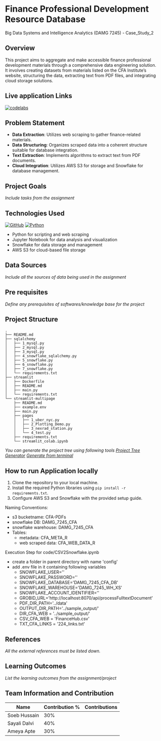 # Finance Professional Development Resource Database
Big Data Systems and Intelligence Analytics (DAMG 7245) - Case_Study_2

## Overview
This project aims to aggregate and make accessible finance professional development materials through a comprehensive data engineering solution. It involves creating datasets from materials listed on the CFA Institute’s website, structuring the data, extracting text from PDF files, and integrating cloud storage solutions.


## Live application Links

[![codelabs](https://img.shields.io/badge/codelabs-4285F4?style=for-the-badge&logo=codelabs&logoColor=white)]()

## Problem Statement
- **Data Extraction**: Utilizes web scraping to gather finance-related materials.
- **Data Structuring**: Organizes scraped data into a coherent structure suitable for database integration.
- **Text Extraction**: Implements algorithms to extract text from PDF documents.
- **Cloud Integration**: Utilizes AWS S3 for storage and Snowflake for database management.

## Project Goals
*Include tasks from the assignment*

## Technologies Used
[![GitHub](https://img.shields.io/badge/GitHub-100000?style=for-the-badge&logo=github&logoColor=white)](https://github.com/)
[![Python](https://img.shields.io/badge/Python-FFD43B?style=for-the-badge&logo=python&logoColor=blue)](https://www.python.org/)
- Python for scripting and web scraping
- Jupyter Notebook for data analysis and visualization
- Snowflake for data storage and management
- AWS S3 for cloud-based file storage

## Data Sources
*Include all the sources of data being used in the assignment*

## Pre requisites
*Define any prerequisites of softwares/knowledge base for the project*

## Project Structure
```
.
├── README.md
├── sqlalchemy
│   ├── 1_mysql.py
│   ├── 2_mysql.py
│   ├── 3_mysql.py
│   ├── 4_snowflake_sqlalchemy.py
│   ├── 5_snowflake.py
│   ├── 6_snowflake.py
│   ├── 7_snowflake.py
│   └── requirements.txt
├── streamlit
│   ├── Dockerfile
│   ├── README.md
│   ├── main.py
│   └── requirements.txt
└── streamlit-multipage
    ├── README.md
    ├── example.env
    ├── main.py
    ├── pages
    │   ├── 1_uber_nyc.py
    │   ├── 2_Plotting_Demo.py
    │   ├── 3_nexrad_station.py
    │   └── 4_test.py
    ├── requirements.txt
    └── streamlit_colab.ipynb
```

*You can generate the project tree using following tools*
*[Project Tree Generator](https://woochanleee.github.io/project-tree-generator)*
*[Generate from terminal](https://www.geeksforgeeks.org/tree-command-unixlinux/)*

## How to run Application locally

1. Clone the repository to your local machine.
2. Install the required Python libraries using `pip install -r requirements.txt`.
3. Configure AWS S3 and Snowflake with the provided setup guide.

Naming Conventions: 
* s3 bucketname: CFA-PDFs
* snowflake DB: DAMG_7245_CFA
* snowflake warehouse: DAMG_7245_CFA
* Tables:
    * metadata: CFA_META_R
    * web scraped data: CFA_WEB_DATA_R

Execution Step for code/CSV2Snowflake.ipynb
* create a folder in parent directory with name 'config'
* add .env file in it containing following variables
   * SNOWFLAKE_USER=''
   * SNOWFLAKE_PASSWORD=''
   * SNOWFLAKE_DATABASE='DAMG_7245_CFA_DB'
   * SNOWFLAKE_WAREHOUSE='DAMG_7245_WH_XS'
   * SNOWFLAKE_ACCOUNT_IDENTIFIER=''
   * GROBID_URL='http://localhost:8070/api/processFulltextDocument'
   * PDF_DIR_PATH='../data'
   * OUTPUT_DIR_PATH='../sample_output/'
   * DIR_CFA_WEB = '../sample_output/'
   * CSV_CFA_WEB = 'FinanceHub.csv'
   * TXT_CFA_LINKS = '224_links.txt'
 
  
## References
*All the external references must be listed down.*
     
## Learning Outcomes
*List the learning outcomes from the assignment/project*

## Team Information and Contribution 

Name | Contribution %| Contributions |
--- |--- | --- |
Soeb Hussain | 30% | |
Sayali Dalvi | 40% | |
Ameya Apte | 30% | |




